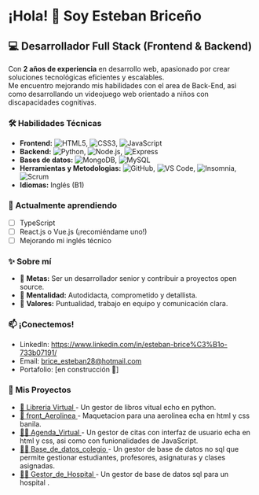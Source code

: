 # ¡Hola! 👋 Soy Esteban Briceño


## 💻 Desarrollador Full Stack (Frontend & Backend)
Con **2 años de experiencia** en desarrollo web, apasionado por crear soluciones tecnológicas eficientes y escalables.  
Me encuentro mejorando mis habilidades con el area de Back-End, asi como desarrollando un videojuego web orientado a 
niños con discapacidades cognitivas.

### 🛠️ Habilidades Técnicas  
- **Frontend:** ![HTML5](https://img.shields.io/badge/HTML5-E34F26?style=flat&logo=html5&logoColor=white), ![CSS3](https://img.shields.io/badge/CSS3-1572B6?style=flat&logo=css3&logoColor=white), ![JavaScript](https://img.shields.io/badge/JavaScript-F7DF1E?style=flat&logo=javascript&logoColor=black)  
- **Backend:** ![Python](https://img.shields.io/badge/Python-3776AB?style=flat&logo=python&logoColor=white), ![Node.js](https://img.shields.io/badge/Node.js-339933?style=flat&logo=nodedotjs&logoColor=white), ![Express](https://img.shields.io/badge/Express-000000?style=flat&logo=express&logoColor=white)  
- **Bases de datos:** ![MongoDB](https://img.shields.io/badge/MongoDB-47A248?style=flat&logo=mongodb&logoColor=white), ![MySQL](https://img.shields.io/badge/MySQL-4479A1?style=flat&logo=mysql&logoColor=white)  
- **Herramientas y Metodologias:** ![GitHub](https://img.shields.io/badge/GitHub-181717?style=for-the-badge&logo=github&logoColor=white), ![VS Code](https://img.shields.io/badge/VS_Code-007ACC?style=for-the-badge&logo=visualstudiocode&logoColor=white), ![Insomnia](https://img.shields.io/badge/Insomnia-5849BE?style=for-the-badge&logo=insomnia&logoColor=white), ![Scrum](https://img.shields.io/badge/Scrum-6DB33F?style=for-the-badge&logo=scrumalliance&logoColor=white)
- **Idiomas:** Inglés (B1)  

### 🌱 Actualmente aprendiendo  
- [ ] TypeScript  
- [ ] React.js o Vue.js (¡recomiéndame uno!)  
- [ ] Mejorando mi inglés técnico  

### ✨ Sobre mí  
- 🎯 **Metas:** Ser un desarrollador senior y contribuir a proyectos open source.  
- 🧠 **Mentalidad:** Autodidacta, comprometido y detallista.  
- 🤝 **Valores:** Puntualidad, trabajo en equipo y comunicación clara.  

### 📫 ¡Conectemos!  
- LinkedIn: https://www.linkedin.com/in/esteban-brice%C3%B1o-733b07191/  
- Email: brice_esteban28@hotmail.com  
- Portafolio: [en construcción 🚧]
  
### 📂 Mis Proyectos

- [🧠 Libreria Virtual ](https://github.com/Est3eb4n/Libretia_virtual.git) - Un gestor de libros vitual echo en python.
- [🎨 front_Aerolinea ](https://github.com/Est3eb4n/Aero_linea_front_end.git) - Maquetacion para una aerolinea echa en html y css banila.
- [🎨🧠 Agenda_Virtual ](https://github.com/Est3eb4n/Examen_JavaScript_Brice-oOrtizEsteban.git) - Un gestor de citas con interfaz de usuario echa en html y css, asi como con funionalidades de JavaScript.
- [🧮🧠 Base_de_datos_colegio ](https://github.com/Est3eb4n/Base_de_datos_colegio.git) - Un gestor de base de datos no sql que permite gestionar estudiantes, profesores, asignaturas y clases asignadas.
- [🧮🧠 Gestor_de_Hospital ](https://github.com/Est3eb4n/Proyecto_NodeJS_BricenoOrtizEsteban.git) - Un gestor de base de datos sql para un hospital .

